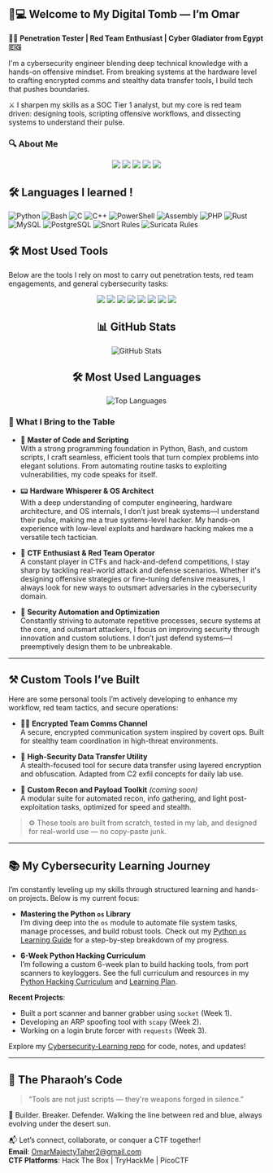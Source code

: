 ## 🐍💻 Welcome to My Digital Tomb — I’m Omar

🧑‍💻 **Penetration Tester | Red Team Enthusiast | Cyber Gladiator from Egypt 🇪🇬**

I'm a cybersecurity engineer blending deep technical knowledge with a hands-on offensive mindset. From breaking systems at the hardware level to crafting encrypted comms and stealthy data transfer tools, I build tech that pushes boundaries.

⚔️ I sharpen my skills as a SOC Tier 1 analyst, but my core is red team driven: designing tools, scripting offensive workflows, and dissecting systems to understand their pulse.

### 🔍 About Me
<p align="center">
  <img src="https://img.shields.io/badge/SOC%20Analyst-Tier%201-0d1117?style=for-the-badge&logo=virustotal&logoColor=blue" />
  <img src="https://img.shields.io/badge/Red%20Team-Ethical%20Hacker-990000?style=for-the-badge&logo=kalilinux&logoColor=white" />
  <img src="https://img.shields.io/badge/Based%20In-Egypt-orange?style=for-the-badge&logo=map&logoColor=white" />
  <img src="https://img.shields.io/badge/Blue%20Team-Detection%20&%20Response-005f73?style=for-the-badge&logo=wireshark&logoColor=white" />
  <img src="https://img.shields.io/badge/Red%20Team-Exploitation%20&%20Recon-d00000?style=for-the-badge&logo=exploitdb&logoColor=white" />
</p>



  ## 🛠️ Languages I learned !

![Python](https://img.shields.io/badge/-Python-05122A?style=flat&logo=python)
![Bash](https://img.shields.io/badge/-Bash-05122A?style=flat&logo=gnu-bash)
![C](https://img.shields.io/badge/-C-05122A?style=flat&logo=c)
![C++](https://img.shields.io/badge/-C++-05122A?style=flat&logo=c%2B%2B)
![PowerShell](https://img.shields.io/badge/-PowerShell-05122A?style=flat&logo=powershell)
![Assembly](https://img.shields.io/badge/-Assembly-05122A?style=flat&logo=amd)
![PHP](https://img.shields.io/badge/-PHP-05122A?style=flat&logo=php)
![Rust](https://img.shields.io/badge/-Rust-05122A?style=flat&logo=rust)
![MySQL](https://img.shields.io/badge/-MySQL-05122A?style=flat&logo=mysql)
![PostgreSQL](https://img.shields.io/badge/-PostgreSQL-05122A?style=flat&logo=postgresql)
![Snort Rules](https://img.shields.io/badge/-Snort%20Rules-05122A?style=flat&logo=snort)
![Suricata Rules](https://img.shields.io/badge/-Suricata%20Rules-05122A?style=flat&logo=suricata)



## 🛠️ Most Used Tools

Below are the tools I rely on most to carry out penetration tests, red team engagements, and general cybersecurity tasks:

<p align="center">
  <img src="https://img.shields.io/badge/Tool-Nmap-214478?style=for-the-badge&logo=linux&logoColor=white" />
  <img src="https://img.shields.io/badge/Tool-Wireshark-164863?style=for-the-badge&logo=wireshark&logoColor=white" />
  <img src="https://img.shields.io/badge/Tool-Burp%20Suite-d2492a?style=for-the-badge&logo=burpsuite&logoColor=white" />
  <img src="https://img.shields.io/badge/Tool-Metasploit-8A2BE2?style=for-the-badge&logo=metasploit&logoColor=white" />
  <img src="https://img.shields.io/badge/Tool-JohnTheRipper-FF5733?style=for-the-badge&logo=john&logoColor=white" />
  <img src="https://img.shields.io/badge/Tool-Hydra-9B59B6?style=for-the-badge&logo=hydra&logoColor=white" />
  <img src="https://img.shields.io/badge/Tool-Scapy-2ECC71?style=for-the-badge&logo=python&logoColor=white" />
  <img src="https://img.shields.io/badge/Tool-SQLMap-F9A825?style=for-the-badge&logo=sql&logoColor=white" />
</p>


<div align="center">

## 📊 GitHub Stats

![GitHub Stats](https://github-readme-stats.vercel.app/api?username=MOmar990&show_icons=true&include_all_commits=true&count_private=true&theme=dark&bg_color=0d1117&title_color=58a6ff&text_color=c9d1d9&icon_color=79c0ff&border_radius=10&custom_title=GitHub%20Activity%20Stats)

</div>

<div align="center">

## 🛠️ Most Used Languages

![Top Languages](https://github-readme-stats.vercel.app/api/top-langs/?username=MOmar990&layout=compact&theme=dark&bg_color=0d1117&title_color=58a6ff&text_color=c9d1d9&border_radius=10&langs_count=10&hide=html,css)

</div>



### 🧠 What I Bring to the Table

- 🔧 **Master of Code and Scripting**  
  With a strong programming foundation in Python, Bash, and custom scripts, I craft seamless, efficient tools that turn complex problems into elegant solutions. From automating routine tasks to exploiting vulnerabilities, my code speaks for itself.

- 📟 **Hardware Whisperer & OS Architect**  
  With a deep understanding of computer engineering, hardware architecture, and OS internals, I don’t just break systems—I understand their pulse, making me a true systems-level hacker. My hands-on experience with low-level exploits and hardware hacking makes me a versatile tech tactician.

- 🧩 **CTF Enthusiast & Red Team Operator**  
  A constant player in CTFs and hack-and-defend competitions, I stay sharp by tackling real-world attack and defense scenarios. Whether it's designing offensive strategies or fine-tuning defensive measures, I always look for new ways to outsmart adversaries in the cybersecurity domain.

- 🔐 **Security Automation and Optimization**  
  Constantly striving to automate repetitive processes, secure systems at the core, and outsmart attackers, I focus on improving security through innovation and custom solutions. I don’t just defend systems—I preemptively design them to be unbreakable.

---

## ⚒️ Custom Tools I’ve Built

Here are some personal tools I’m actively developing to enhance my workflow, red team tactics, and secure operations:

- 🕵️‍♂️ **Encrypted Team Comms Channel**  
  A secure, encrypted communication system inspired by covert ops. Built for stealthy team coordination in high-threat environments.

- 📡 **High-Security Data Transfer Utility**  
  A stealth-focused tool for secure data transfer using layered encryption and obfuscation. Adapted from C2 exfil concepts for daily lab use.

- 🧰 **Custom Recon and Payload Toolkit** *(coming soon)*  
  A modular suite for automated recon, info gathering, and light post-exploitation tasks, optimized for speed and stealth.

> ⚙️ These tools are built from scratch, tested in my lab, and designed for real-world use — no copy-paste junk.

---

## 📚 My Cybersecurity Learning Journey

I’m constantly leveling up my skills through structured learning and hands-on projects. Below is my current focus:

- **Mastering the Python `os` Library**  
  I’m diving deep into the `os` module to automate file system tasks, manage processes, and build robust tools. Check out my [Python `os` Learning Guide](https://github.com/MOmar990/Cybersecurity-Learning/blob/main/os_learning_guide.md) for a step-by-step breakdown of my progress.

- **6-Week Python Hacking Curriculum**  
  I’m following a custom 6-week plan to build hacking tools, from port scanners to keyloggers. See the full curriculum and resources in my [Python Hacking Curriculum](https://github.com/MOmar990/Cybersecurity-Learning/blob/main/python_hacking_curriculum.md) and [Learning Plan](https://github.com/MOmar990/Cybersecurity-Learning/blob/main/python_hacking_learning_plan.md).

**Recent Projects**:
- Built a port scanner and banner grabber using `socket` (Week 1).
- Developing an ARP spoofing tool with `scapy` (Week 2).
- Working on a login brute forcer with `requests` (Week 3).

Explore my [Cybersecurity-Learning repo](https://github.com/MOmar990/Cybersecurity-Learning) for code, notes, and updates!

---

## 🐫 The Pharaoh’s Code
> “Tools are not just scripts — they're weapons forged in silence.”

👾 Builder. Breaker. Defender. Walking the line between red and blue, always evolving under the desert sun.

📬 Let’s connect, collaborate, or conquer a CTF together!  
**Email**: OmarMajectyTaher2@gmail.com  
**CTF Platforms**: Hack The Box | TryHackMe | PicoCTF

<!---
MOmar990/MOmar990 is a ✨ special ✨ repository because its `README.md` (this file) appears on your GitHub profile.
You can click the Preview link to take a look at your changes.
--->
